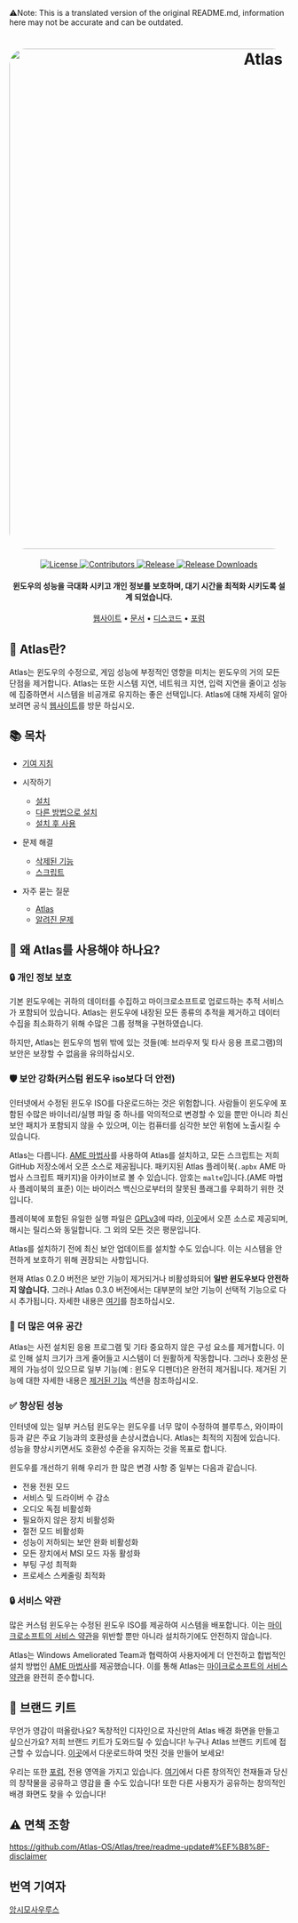 ⚠️Note: This is a translated version of the original README.md, information here may not be accurate and can be outdated.
<h1 align="center">
  <a href="http://atlasos.net"><img src="https://gcore.jsdelivr.net/gh/Atlas-OS/Atlas@main/img/banner.png" alt="Atlas" width="900" style="border-radius: 30px"></a>
</h1>
  <p align="center">
    <a href="https://github.com/Atlas-OS/Atlas/blob/main/LICENSE">
      <img alt="License" src="https://img.shields.io/github/license/atlas-os/atlas?style=for-the-badge&logo=github&color=1A91FF"/>
    </a>
    <a href="https://github.com/Atlas-OS/Atlas/graphs/contributors">
      <img alt="Contributors" src="https://img.shields.io/github/contributors/atlas-os/atlas?style=for-the-badge&color=1A91FF" />
    </a>
    <a href="https://github.com/Atlas-OS/Atlas/releases/latest">
      <img alt="Release" src="https://img.shields.io/github/release/atlas-os/atlas?style=for-the-badge&color=1A91FF" />
    </a>
    <a href="https://github.com/Atlas-OS/Atlas/releases">
      <img alt="Release Downloads" src="https://img.shields.io/github/downloads/Atlas-OS/Atlas/total?style=for-the-badge&logo=github&color=1A91FF" />
    </a>
  </p>
<h4 align="center">윈도우의 성능을 극대화 시키고 개인 정보를 보호하며, 대기 시간을 최적화 시키도록 설계 되었습니다.</h4>

<p align="center">
  <a href="https://atlasos.net">웹사이트</a>
  •
  <a href="https://docs.atlasos.net">문서</a>
  •
  <a href="https://discord.atlasos.net" target="_blank">디스코드</a>
  •
  <a href="https://forum.atlasos.net">포럼</a>
</p>

## 🤔 **Atlas란?**

Atlas는 윈도우의 수정으로, 게임 성능에 부정적인 영향을 미치는 윈도우의 거의 모든 단점을 제거합니다.
Atlas는 또한 시스템 지연, 네트워크 지연, 입력 지연을 줄이고 성능에 집중하면서 시스템을 비공개로 유지하는 좋은 선택입니다.
Atlas에 대해 자세히 알아보려면 공식 [웹사이트](https://atlasos.net)를 방문 하십시오.

## 📚 **목차**

- [기여 지침](https://docs.atlasos.net/contributions)

- 시작하기
  - [설치](https://docs.atlasos.net/getting-started/installation)
  - [다른 방법으로 설치](https://docs.atlasos.net/getting-started/other-installation-methods/no-usb)
  - [설치 후 사용](https://docs.atlasos.net/getting-started/post-installation/drivers)

- 문제 해결
  - [삭제된 기능](https://docs.atlasos.net/troubleshooting/removed-features)
  - [스크립트](https://docs.atlasos.net/troubleshooting/scripts)

- 자주 묻는 질문
  - [Atlas](https://atlasos.net/faq)
  - [알려진 문제](https://docs.atlasos.net/troubleshooting/common-issues/hyper-v/)

## 👀 **왜 Atlas를 사용해야 하나요?**

### 🔒 개인 정보 보호
기본 윈도우에는 귀하의 데이터를 수집하고 마이크로소프트로 업로드하는 추적 서비스가 포함되어 있습니다.
Atlas는 윈도우에 내장된 모든 종류의 추적을 제거하고 데이터 수집을 최소화하기 위해 수많은 그룹 정책을 구현하였습니다. 

하지만, Atlas는 윈도우의 범위 밖에 있는 것들(예: 브라우저 및 타사 응용 프로그램)의 보안은 보장할 수 없음을 유의하십시오.

### 🛡️ 보안 강화(커스텀 윈도우 iso보다 더 안전)
인터넷에서 수정된 윈도우 ISO를 다운로드하는 것은 위험합니다. 사람들이 윈도우에 포함된 수많은 바이너리/실행 파일 중 하나를 악의적으로 변경할 수 있을 뿐만 아니라 최신 보안 패치가 포함되지 않을 수 있으며, 이는 컴퓨터를 심각한 보안 위험에 노출시킬 수 있습니다. 

Atlas는 다릅니다. [AME 마법사](https://ameliorated.io)를 사용하여 Atlas를 설치하고, 모든 스크립트는 저희 GitHub 저장소에서 오픈 소스로 제공됩니다. 패키지된 Atlas 플레이북(`.apbx` AME 마법사 스크립트 패키지)을 아카이브로 볼 수 있습니다. 암호는 `malte`입니다.(AME 마법사 플레이북의 표준) 이는 바이러스 백신으로부터의 잘못된 플래그를 우회하기 위한 것입니다.

플레이북에 포함된 유일한 실행 파일은 [GPLv3](https://github.com/Atlas-OS/Atlas-Utilities/blob/main/LICENSE)에 따라, [이곳](https://github.com/Atlas-OS/Atlas-Utilities)에서 오픈 소스로 제공되며, 해시는 릴리스와 동일합니다. 그 외의 모든 것은 평문입니다.

Atlas를 설치하기 전에 최신 보안 업데이트를 설치할 수도 있습니다. 이는 시스템을 안전하게 보호하기 위해 권장되는 사항입니다.

현재 Atlas 0.2.0 버전은 보안 기능이 제거되거나 비활성화되어 **일반 윈도우보다 안전하지 않습니다.** 그러나 Atlas 0.3.0 버전에서는 대부분의 보안 기능이 선택적 기능으로 다시 추가됩니다. 자세한 내용은 [여기](https://docs.atlasos.net/troubleshooting/removed-features/)를 참조하십시오.

### 🚀 더 많은 여유 공간
Atlas는 사전 설치된 응용 프로그램 및 기타 중요하지 않은 구성 요소를 제거합니다. 이로 인해 설치 크기가 크게 줄어들고 시스템이 더 원활하게 작동합니다. 그러나 호환성 문제의 가능성이 있으므로 일부 기능(예 : 윈도우 디펜더)은 완전히 제거됩니다. 제거된 기능에 대한 자세한 내용은 [제거된 기능](https://docs.atlasos.net/troubleshooting/removed-features) 섹션을 참조하십시오.

### ✅ 향상된 성능
인터넷에 있는 일부 커스텀 윈도우는 윈도우를 너무 많이 수정하여 블루투스, 와이파이 등과 같은 주요 기능과의 호환성을 손상시켰습니다.
Atlas는 최적의 지점에 있습니다. 성능을 향상시키면서도 호환성 수준을 유지하는 것을 목표로 합니다.

윈도우를 개선하기 위해 우리가 한 많은 변경 사항 중 일부는 다음과 같습니다.
- 전용 전원 모드
- 서비스 및 드라이버 수 감소
- 오디오 독점 비활성화
- 필요하지 않은 장치 비활성화
- 절전 모드 비활성화
- 성능이 저하되는 보안 완화 비활성화
- 모든 장치에서 MSI 모드 자동 활성화
- 부팅 구성 최적화
- 프로세스 스케줄링 최적화

### 🔒 서비스 약관
많은 커스텀 윈도우는 수정된 윈도우 ISO를 제공하여 시스템을 배포합니다. 이는 [마이크로소프트의 서비스 약관](https://www.microsoft.com/en-us/Useterms/Retail/Windows/10/UseTerms_Retail_Windows_10_English.htm)을 위반할 뿐만 아니라 설치하기에도 안전하지 않습니다. 

Atlas는 Windows Ameliorated Team과 협력하여 사용자에게 더 안전하고 합법적인 설치 방법인 [AME 마법사](https://ameliorated.io)를 제공했습니다. 이를 통해 Atlas는 [마이크로소프트의 서비스 약관](https://www.microsoft.com/en-us/Useterms/Retail/Windows/10/UseTerms_Retail_Windows_10_English.htm)을 완전히 준수합니다.

## 🎨 브랜드 키트
무언가 영감이 떠올랐나요? 독창적인 디자인으로 자신만의 Atlas 배경 화면을 만들고 싶으신가요? 저희 브랜드 키트가 도와드릴 수 있습니다!
누구나 Atlas 브랜드 키트에 접근할 수 있습니다. [이곳](https://cdn.jsdelivr.net/gh/Atlas-OS/Atlas@main/img/brand-kit.zip)에서 다운로드하여 멋진 것을 만들어 보세요!

우리는 또한 [포럼](https://forum.atlasos.net/t/art-showcase), 전용 영역을 가지고 있습니다. [여기](https://forum.atlasos.net/t/art-showcase)에서 다른 창의적인 천재들과 당신의 창작물을 공유하고 영감을 줄 수도 있습니다! 또한 다른 사용자가 공유하는 창의적인 배경 화면도 찾을 수 있습니다!

## ⚠️ 면책 조항
https://github.com/Atlas-OS/Atlas/tree/readme-update#%EF%B8%8F-disclaimer

## 번역 기여자
[앙시모사우루스](https://github.com/Angsimosaurus)
